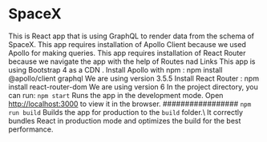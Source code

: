 # SpaceX
 This is React app that is using GraphQL to render data from the schema of SpaceX. This app requires installation of Apollo Client because we used Apollo for making queries. This app requires installation of React Router because we navigate the app with the help of Routes nad Links This app is using Bootstrap 4 as a CDN .  Install Apollo with npm : npm install @apollo/client graphql We are using version 3.5.5  Install React Router : npm install react-router-dom We are using version 6  In the project directory, you can run:   `npm start`  Runs the app in the development mode. Open [http://localhost:3000](http://localhost:3000) to view it in the browser.  #################  `npm run build`  Builds the app for production to the `build` folder.\ It correctly bundles React in production mode and optimizes the build for the best performance.
